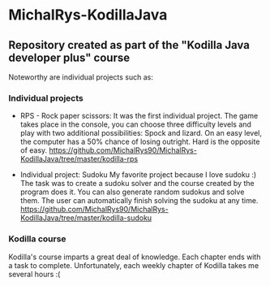 # MichalRys-KodillaJava

## Repository created as part of the "Kodilla Java developer plus" course

Noteworthy are individual projects such as:

### Individual projects

* RPS - Rock paper scissors:
It was the first individual project. The game takes place in the console, you can choose three difficulty levels and play with two additional possibilities:
Spock and lizard. On an easy level, the computer has a 50% chance of losing outright. Hard is the opposite of easy.
https://github.com/MichalRys90/MichalRys-KodillaJava/tree/master/kodilla-rps

* Individual project: Sudoku
My favorite project because I love sudoku :)
The task was to create a sudoku solver and the course created by the program does it. You can also generate random sudokus and solve them.
The user can automatically finish solving the sudoku at any time.
https://github.com/MichalRys90/MichalRys-KodillaJava/tree/master/kodilla-sudoku

### Kodilla course

Kodilla's course imparts a great deal of knowledge. Each chapter ends with a task to complete.
Unfortunately, each weekly chapter of Kodilla takes me several hours :(
